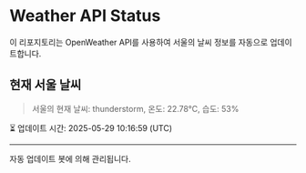 
# Weather API Status

이 리포지토리는 OpenWeather API를 사용하여 서울의 날씨 정보를 자동으로 업데이트합니다.

## 현재 서울 날씨
> 서울의 현재 날씨: thunderstorm, 온도: 22.78°C, 습도: 53%

⏳ 업데이트 시간: 2025-05-29 10:16:59 (UTC)

---
자동 업데이트 봇에 의해 관리됩니다.
